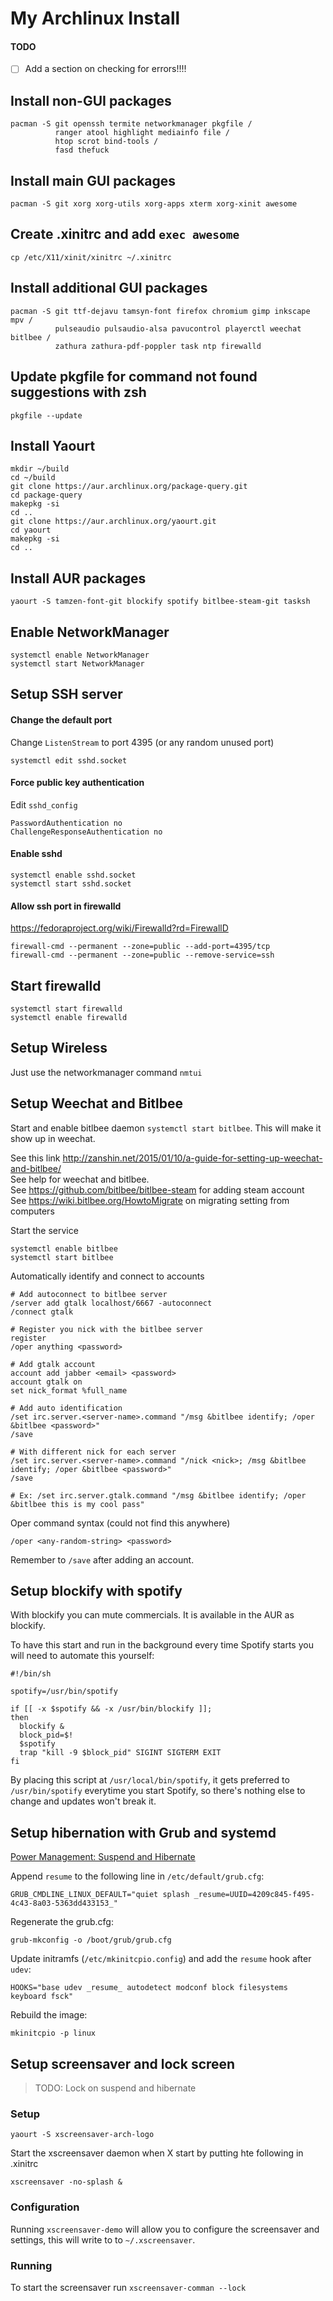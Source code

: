 # My Archlinux Install
#### TODO

- [ ] Add a section on checking for errors!!!!

## Install non-GUI packages

```
pacman -S git openssh termite networkmanager pkgfile /
          ranger atool highlight mediainfo file /
          htop scrot bind-tools /
          fasd thefuck
```

## Install main GUI packages

```
pacman -S git xorg xorg-utils xorg-apps xterm xorg-xinit awesome
```

## Create .xinitrc and add `exec awesome`

```
cp /etc/X11/xinit/xinitrc ~/.xinitrc
```

## Install additional GUI packages

```
pacman -S git ttf-dejavu tamsyn-font firefox chromium gimp inkscape mpv /
          pulseaudio pulsaudio-alsa pavucontrol playerctl weechat bitlbee /
          zathura zathura-pdf-poppler task ntp firewalld
```

## Update pkgfile for command not found suggestions with zsh

```
pkgfile --update
```

## Install Yaourt

```
mkdir ~/build
cd ~/build
git clone https://aur.archlinux.org/package-query.git
cd package-query
makepkg -si
cd ..
git clone https://aur.archlinux.org/yaourt.git
cd yaourt
makepkg -si
cd ..
```

## Install AUR packages

```
yaourt -S tamzen-font-git blockify spotify bitlbee-steam-git tasksh
```

## Enable NetworkManager

```
systemctl enable NetworkManager
systemctl start NetworkManager
```

## Setup SSH server

#### Change the default port
Change `ListenStream` to port 4395 (or any random unused port)

```
systemctl edit sshd.socket
```

#### Force public key authentication

Edit `sshd_config`
```
PasswordAuthentication no
ChallengeResponseAuthentication no
```

#### Enable sshd

```
systemctl enable sshd.socket
systemctl start sshd.socket
```

#### Allow ssh port in firewalld
https://fedoraproject.org/wiki/Firewalld?rd=FirewallD

```
firewall-cmd --permanent --zone=public --add-port=4395/tcp
firewall-cmd --permanent --zone=public --remove-service=ssh
```

## Start firewalld

```
systemctl start firewalld
systemctl enable firewalld
```

## Setup Wireless

Just use the networkmanager command `nmtui`

## Setup Weechat and Bitlbee

Start and enable bitlbee daemon `systemctl start bitlbee`. This will
make it show up in weechat.

See this link http://zanshin.net/2015/01/10/a-guide-for-setting-up-weechat-and-bitlbee/  
See help for weechat and bitlbee.  
See https://github.com/bitlbee/bitlbee-steam for adding steam account  
See https://wiki.bitlbee.org/HowtoMigrate on migrating setting from computers

Start the service
```
systemctl enable bitlbee
systemctl start bitlbee
```

Automatically identify and connect to accounts
```
# Add autoconnect to bitlbee server
/server add gtalk localhost/6667 -autoconnect
/connect gtalk

# Register you nick with the bitlbee server
register
/oper anything <password>

# Add gtalk account
account add jabber <email> <password>
account gtalk on
set nick_format %full_name

# Add auto identification
/set irc.server.<server-name>.command "/msg &bitlbee identify; /oper &bitlbee <password>"
/save

# With different nick for each server
/set irc.server.<server-name>.command "/nick <nick>; /msg &bitlbee identify; /oper &bitlbee <password>"
/save

# Ex: /set irc.server.gtalk.command "/msg &bitlbee identify; /oper &bitlbee this is my cool pass"
```

Oper command syntax (could not find this anywhere)
```
/oper <any-random-string> <password>
```
Remember to `/save` after adding an account.

## Setup blockify with spotify

With blockify you can mute commercials. It is available in the AUR as blockify.

To have this start and run in the background every time Spotify starts you will
need to automate this yourself:

```shell
#!/bin/sh

spotify=/usr/bin/spotify

if [[ -x $spotify && -x /usr/bin/blockify ]];
then
  blockify &
  block_pid=$!
  $spotify
  trap "kill -9 $block_pid" SIGINT SIGTERM EXIT
fi
```

By placing this script at `/usr/local/bin/spotify`, it gets preferred to
`/usr/bin/spotify` everytime you start Spotify, so there's nothing else to
change and updates won't break it.

## Setup hibernation with Grub and systemd

[Power Management: Suspend and Hibernate](https://wiki.archlinux.org/index.php/Power_management/Suspend_and_hibernate)

Append `resume` to the following line in `/etc/default/grub.cfg`:

```
GRUB_CMDLINE_LINUX_DEFAULT="quiet splash _resume=UUID=4209c845-f495-4c43-8a03-5363dd433153_"
```

Regenerate the grub.cfg:

```
grub-mkconfig -o /boot/grub/grub.cfg
```

Update initramfs (`/etc/mkinitcpio.config`) and add the `resume` hook after `udev`:

```
HOOKS="base udev _resume_ autodetect modconf block filesystems keyboard fsck"
```

Rebuild the image:

```
mkinitcpio -p linux
```

## Setup screensaver and lock screen

> TODO: Lock on suspend and hibernate

### Setup

```
yaourt -S xscreensaver-arch-logo
```

Start the xscreensaver daemon when X start by putting hte following in .xinitrc
```
xscreensaver -no-splash &
```

### Configuration

Running `xscreensaver-demo` will allow you to configure the screensaver and
settings, this will write to to `~/.xscreensaver`.

### Running

To start the screensaver run `xscreensaver-comman --lock`

